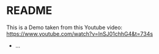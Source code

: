 # README

This is a Demo taken from this Youtube video:
https://www.youtube.com/watch?v=lnSJ01chhG4&t=734s


* ...
